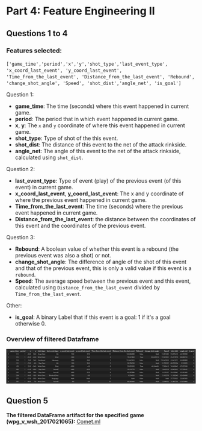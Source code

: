 # Part 4: Feature Engineering II

## Questions 1 to 4

### Features selected:
`['game_time','period','x','y','shot_type','last_event_type',
    'x_coord_last_event', 'y_coord_last_event', 'Time_from_the_last_event',
    'Distance_from_the_last_event', 'Rebound', 'change_shot_angle', 'Speed',
    'shot_dist','angle_net', 'is_goal']`
    
Question 1:
- **game_time**: The time (seconds) where this event happened in current game.
- **period**: The period that in which event happened in current game.
- **x**, **y**: The `x` and `y` coordinate of where this event happened in current game.
- **shot_type**: Type of shot of the this event.
- **shot_dist**: The distance of this event to the net of the attack rinkside.
- **angle_net**: The angle of this event to the net of the attack rinkside, calculated using `shot_dist`.

Question 2:
- **last_event_type**: Type of event (play) of the previous event (of this event) in current game.
- **x_coord_last_event**, **y_coord_last_event**: The x and y coordinate of where the previous event happened in current game.
- **Time_from_the_last_event**: The time (seconds) where the previous event happened in current game.
- **Distance_from_the_last_event**: the distance between the coordinates of this event and the coordinates of the previous event.

Question 3:
- **Rebound**: A boolean value of whether this event is a rebound (the previous event was also a shot) or not.
- **change_shot_angle**: The difference of angle of the shot of this event and that of the previous event, this is only a valid value if this event is a `rebound`.
- **Speed**: The average speed between the previous event and this event, calculated using `Distance_from_the_last_event` divided by `Time_from_the_last_event`.

Other:
- **is_goal**: A binary Label that if this event is a goal: 1 if it's a goal otherwise 0.

### Overview of filtered Dataframe
![df](./images/part%204/dataframe.jpg)


## Question 5

**The filtered DataFrame artifact for the specified game (wpg_v_wsh_2017021065):**
[Comet.ml](https://www.comet.com/hfereidouni/ift6758/41a02783a9d54633a47fd78acfb9a900?experiment-tab=panels&showOutliers=true&smoothing=0&xAxis=step)
